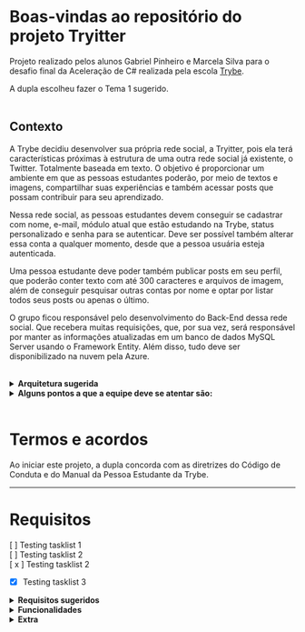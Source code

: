 # Boas-vindas ao repositório do projeto Tryitter

Projeto realizado pelos alunos Gabriel Pinheiro e Marcela Silva para o desafio final da Aceleração de C# realizada pela escola [Trybe](https://github.com/tryber).

A dupla escolheu fazer o Tema 1 sugerido.
<br>
<br>

## Contexto

A Trybe decidiu desenvolver sua própria rede social, a Tryitter, pois ela terá características próximas à estrutura de uma outra rede social já existente, o Twitter. Totalmente baseada em texto. O objetivo é proporcionar um ambiente em que as pessoas estudantes poderão, por meio de textos e imagens, compartilhar suas experiências e também acessar posts que possam contribuir para seu aprendizado.

Nessa rede social, as pessoas estudantes devem conseguir se cadastrar com nome, e-mail, módulo atual que estão estudando na Trybe, status personalizado e senha para se autenticar. Deve ser possível também alterar essa conta a qualquer momento, desde que a pessoa usuária esteja autenticada.

Uma pessoa estudante deve poder também publicar posts em seu perfil, que poderão conter texto com até 300 caracteres e arquivos de imagem, além de conseguir pesquisar outras contas por nome e optar por listar todos seus posts ou apenas o último.

O grupo ficou responsável pelo desenvolvimento do Back-End dessa rede social. Que recebera muitas requisições, que, por sua vez, será responsável por manter as informações atualizadas em um banco de dados MySQL Server usando o Framework Entity. Além disso, tudo deve ser disponibilizado na nuvem pela Azure.

<br>

<details>
<summary><strong>Arquitetura sugerida</strong></summary><br />
![](https://content-assets.betrybe.com/prod/Arquitetura%20do%20Tema%201.jpeg)
</details>
<details>
<summary><strong>Alguns pontos a que a equipe deve se atentar são:</strong></summary><br />
- Esse serviço recebe muitas requisições, então cuidado para não travar o servidor e deixar outras requisições esperando;
- Algumas rotas devem ser autenticadas por motivos de segurança;
- As principais funcionalidades do Back-End devem ter testes para garantir que sejam de boa manutenção.
</details>
<br>

# Termos e acordos

Ao iniciar este projeto, a dupla concorda com as diretrizes do Código de Conduta e do Manual da Pessoa Estudante da Trybe.
****
# Requisitos

[ ] Testing tasklist 1
</br>
[ ] Testing tasklist 2
</br>
[ x ] Testing tasklist 2
</br>

- [x] Testing tasklist 3

<details>
<summary><strong>Requisitos sugeridos</strong></summary><br />
1. [ x ] Utilizar C#, SQL Server e Azure;
2. [ ] Ter rotas autenticadas e rotas anônimas;
3. [ ] Utilizar os frameworks xUnit e FluentAssertions para criar testes.
</details>

<details>
<summary><strong>Funcionalidades</strong></summary><br />
1. [ ] Implementar um C.R.U.D. para as contas de pessoas estudantes;
2. [ ] Implementar um C.R.U.D. para um post de uma pessoa estudante;
3. [ ] Alterar um post depois de publicado.
</details>

<details>
<summary><strong>Extra</strong></summary><br />
4. Implementar três endpoints referentes à publicação de posts:
  - Inserir um post;
  - Listar todos os seus posts;
  - Listar o último post.
5. Implementar dois endpoints referentes à procura de posts em outras contas:
- Listar todos os posts de uma conta x;
- Listar o último post de uma conta x.
</details>
